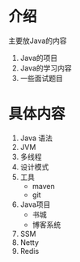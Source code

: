 # 介绍

主要放Java的内容

1. Java的项目
2. Java的学习内容
3. 一些面试题目



# 具体内容

1. Java 语法
2. JVM
3. 多线程
4. 设计模式
5. 工具
   - maven
   - git
6. Java项目
   - 书城
   - 博客系统
7. SSM
8. Netty
9. Redis
